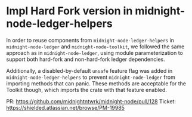 # Impl Hard Fork version in midnight-node-ledger-helpers

In order to reuse components from `midnight-node-ledger-helpers` in `midnight-node-ledger` and `midnight-node-toolkit`, we followed the same approach as in `midnight-node-ledger`, using module parameterization to support both hard-fork and non-hard-fork ledger dependencies.

Additionally, a disabled-by-default `unsafe` feature flag was added in `midnight-node-ledger-helpers` to prevent `midnight-node-ledger` from importing methods that can panic. These methods are acceptable for the Toolkit though, which imports the crate with that feature enabled.

PR: https://github.com/midnightntwrk/midnight-node/pull/128
Ticket: https://shielded.atlassian.net/browse/PM-19985
